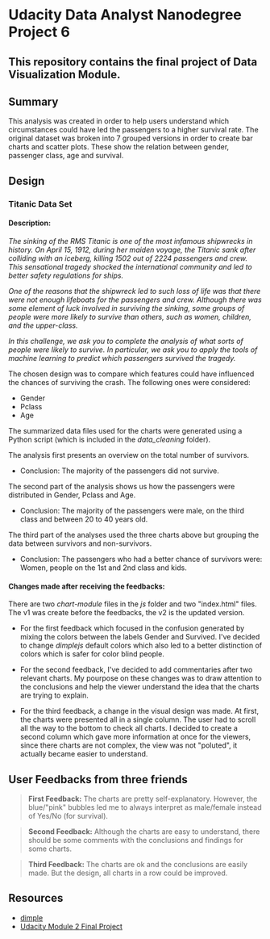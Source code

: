 # Udacity Data Analyst Nanodegree Project 6
## This repository contains the final project of Data Visualization Module.

## Summary
This analysis was created in order to help users understand which circumstances could have led the passengers to a higher survival rate.
The original dataset was broken into 7 grouped versions in order to create bar charts and scatter plots. These show the relation between gender, passenger class, age and survival.

## Design
### Titanic Data Set
#### Description:
*The sinking of the RMS Titanic is one of the most infamous shipwrecks in history.  On April 15, 1912, during her maiden voyage, the Titanic sank after colliding with an iceberg, killing 1502 out of 2224 passengers and crew. This sensational tragedy shocked the international community and led to better safety regulations for ships.*

*One of the reasons that the shipwreck led to such loss of life was that there were not enough lifeboats for the passengers and crew. Although there was some element of luck involved in surviving the sinking, some groups of people were more likely to survive than others, such as women, children, and the upper-class.*

*In this challenge, we ask you to complete the analysis of what sorts of people were likely to survive. In particular, we ask you to apply the tools of machine learning to predict which passengers survived the tragedy.*

The chosen design was to compare which features could have influenced the chances of surviving the crash. The following ones were considered:

* Gender
* Pclass
* Age

The summarized data files used for the charts were generated using a Python script (which is included in the *data_cleaning* folder).

The analysis first presents an overview on the total number of survivors.
* Conclusion: The majority of the passengers did not survive.

The second part of the analysis shows us how the passengers were distributed in Gender, Pclass and Age.
* Conclusion: The majority of the passengers were male, on the third class and between 20 to 40 years old.

The third part of the analyses used the three charts above but grouping the data between survivors and non-survivors.
* Conclusion: The passengers who had a better chance of survivors were: Women, people on the 1st and 2nd class and kids.

#### Changes made after receiving the feedbacks:
There are two *chart-module* files in the *js* folder and two "index.html" files. 
The v1 was create before the feedbacks, the v2 is the updated version.

* For the first feedback which focused in the confusion generated by mixing the colors between the labels Gender and Survived. I've decided to change *dimplejs* default colors which also led to a better distinction of colors which is safer for color blind people.

* For the second feedback, I've decided to add commentaries after two relevant charts. My pourpose on these changes was to draw attention to the conclusions and help the viewer understand the idea that the charts are trying to explain.

* For the third feedback, a change in the visual design was made. At first, the charts were presented all in a single column. The user had to scroll all the way to the bottom to check all charts. I decided to create a second column which gave more information at once for the viewers, since there charts are not complex, the view was not "poluted", it actually became easier to understand.

## User Feedbacks from three friends
> __First Feedback:__ 
The charts are pretty self-explanatory. However, the blue/"pink" bubbles led me to always interpret as male/female instead of Yes/No (for survival).

> __Second Feedback:__ 
Although the charts are easy to understand, there should be some comments with the conclusions and findings for some charts.

> __Third Feedback:__
The charts are ok and the conclusions are easily made. But the design, all charts in a row could be improved. 



## Resources
* [dimple](http://dimplejs.org/examples_index.html)
* [Udacity Module 2 Final Project](https://github.com/brunobrito89/udacity-ndda-module-2)
